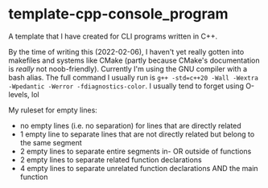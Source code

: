 # template-cpp-console_program
A template that I have created for CLI programs written in C++.

By the time of writing this (2022-02-06), I haven't yet really gotten into makefiles and systems like CMake (partly because CMake's documentation is *really* not noob-friendly). Currently I'm using the GNU compiler with a bash alias. The full command I usually run is `g++ -std=c++20 -Wall -Wextra -Wpedantic -Werror -fdiagnostics-color`. I usually tend to forget using O-levels, lol

My ruleset for empty lines:
 - no empty lines (i.e. no separation) for lines that are directly related
 - 1 empty line to separate lines that are not directly related but belong to the same segment 
 - 2 empty lines to separate entire segments in- OR outside of functions
 - 2 empty lines to separate related function declarations
 - 4 empty lines to separate unrelated function declarations AND the main function
